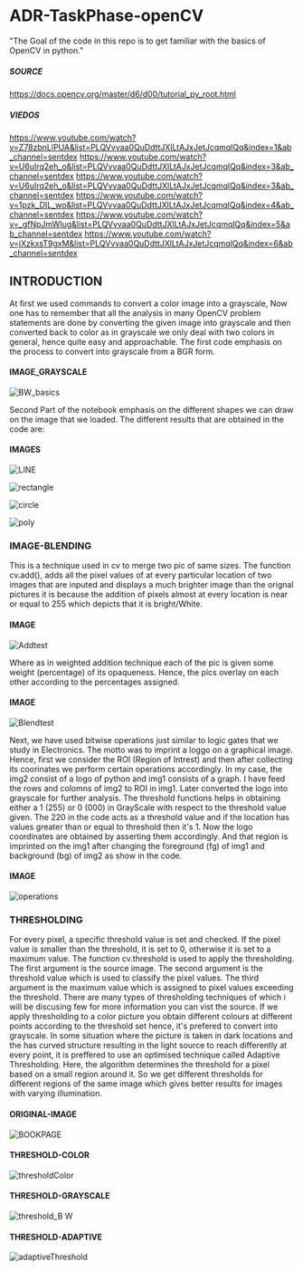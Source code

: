# ADR-TaskPhase-openCV

"The Goal of the code in this repo is to get familiar with the basics of OpenCV in python."

##### SOURCE
https://docs.opencv.org/master/d6/d00/tutorial_py_root.html

##### VIEDOS
https://www.youtube.com/watch?v=Z78zbnLlPUA&list=PLQVvvaa0QuDdttJXlLtAJxJetJcqmqlQq&index=1&ab_channel=sentdex
https://www.youtube.com/watch?v=U6uIrq2eh_o&list=PLQVvvaa0QuDdttJXlLtAJxJetJcqmqlQq&index=3&ab_channel=sentdex
https://www.youtube.com/watch?v=U6uIrq2eh_o&list=PLQVvvaa0QuDdttJXlLtAJxJetJcqmqlQq&index=3&ab_channel=sentdex
https://www.youtube.com/watch?v=1pzk_DIL_wo&list=PLQVvvaa0QuDdttJXlLtAJxJetJcqmqlQq&index=4&ab_channel=sentdex
https://www.youtube.com/watch?v=_gfNpJmWIug&list=PLQVvvaa0QuDdttJXlLtAJxJetJcqmqlQq&index=5&ab_channel=sentdex
https://www.youtube.com/watch?v=jXzkxsT9gxM&list=PLQVvvaa0QuDdttJXlLtAJxJetJcqmqlQq&index=6&ab_channel=sentdex

## INTRODUCTION

At first we used commands to convert a color image into a grayscale, Now one has to remember that all the analysis in many OpenCV problem statements are done by converting the given image into grayscale and then converted back to color as in grayscale we only deal with two colors in general, hence quite easy and approachable. The first code emphasis on the process to convert into grayscale from a BGR form. 
#### IMAGE_GRAYSCALE
![BW_basics](https://user-images.githubusercontent.com/69350191/91645382-44315600-ea62-11ea-9f58-58c8a3f3ade1.PNG)

Second Part of the notebook emphasis on the different shapes we can draw on the image that we loaded. The different results that are obtained in the code are:
#### IMAGES
![LINE](https://user-images.githubusercontent.com/69350191/91645402-69be5f80-ea62-11ea-8cfb-1d6fcd9d41a3.PNG)

![rectangle](https://user-images.githubusercontent.com/69350191/91645416-8064b680-ea62-11ea-8503-b9865e8c6419.PNG)

![circle](https://user-images.githubusercontent.com/69350191/91645423-8f4b6900-ea62-11ea-99f9-588e71630bc5.PNG)

![poly](https://user-images.githubusercontent.com/69350191/91645434-9ffbdf00-ea62-11ea-88b1-a9c6dee215c1.PNG)

### IMAGE-BLENDING
This is a technique used in cv to merge two pic of same sizes. The function cv.add(), adds all the pixel values of at every particular location of two images that are inputed and displays a much brighter image than the orignal pictures it is because the addition of pixels almost at every location is near or equal to 255 which depicts that it is bright/White.
#### IMAGE

![Addtest](https://user-images.githubusercontent.com/69350191/91645442-b5710900-ea62-11ea-9bd2-44ca8d219b22.PNG)

Where as in weighted addition technique each of the pic is given some weight (percentage) of its opaqueness. Hence, the pics overlay on each other according to the percentages assigned.
#### IMAGE

![Blendtest](https://user-images.githubusercontent.com/69350191/91645451-c6ba1580-ea62-11ea-8724-9c8bbc1b4467.PNG)


Next, we have used bitwise operations just similar to logic gates that we study in Electronics. The motto was to imprint a loggo on a graphical image. Hence, first we consider the ROI (Region of Intrest) and then after collecting its coorinates we perform certain operations accordingly. In my case, the img2 consist of a logo of python and img1 consists of a graph. I have feed the rows and colomns of img2 to ROI in img1. Later converted the logo into grayscale for further analysis. The threshold functions helps in obtaining either a 1 (255) or 0 (000) in GrayScale with respect to the threshold value given. The 220 in the code acts as a threshold value and if the location has values greater than or equal to threshold then it's 1. Now the logo coordinates are obtained by asserting them accordingly. And that region is imprinted on the img1 after changing the foreground (fg) of img1 and background (bg) of img2 as show in the code. 
#### IMAGE

![operations](https://user-images.githubusercontent.com/69350191/91645522-48aa3e80-ea63-11ea-97a0-d9101a72f21c.PNG)

### THRESHOLDING
For every pixel, a specific threshold value is set and checked. If the pixel value is smaller than the threshold, it is set to 0, otherwise it is set to a maximum value. The function cv.threshold is used to apply the thresholding. The first argument is the source image. The second argument is the threshold value which is used to classify the pixel values. The third argument is the maximum value which is assigned to pixel values exceeding the threshold. There are many types of thresholding techniques of which i will be discusing few for more information you can vist the source.
If we apply thresholding to a color picture you obtain different colours at different points according to the threshold set hence, it's prefered to convert into grayscale. In some situation where the picture is taken in dark locations and the has curved structure resulting in the light source to reach differently at every point, it is preffered to use an optimised technique called Adaptive Thresholding. Here, the algorithm determines the threshold for a pixel based on a small region around it. So we get different thresholds for different regions of the same image which gives better results for images with varying illumination. 

#### ORIGINAL-IMAGE

![BOOKPAGE](https://user-images.githubusercontent.com/69350191/91645464-efdaa600-ea62-11ea-86b0-c0bd7c878553.PNG)

#### THRESHOLD-COLOR

![thresholdColor](https://user-images.githubusercontent.com/69350191/91645539-6d9eb180-ea63-11ea-9300-3adf597fd82c.PNG)

#### THRESHOLD-GRAYSCALE

![threshold_B W](https://user-images.githubusercontent.com/69350191/91645545-860ecc00-ea63-11ea-989b-d02ff4f3cc1b.PNG)

#### THRESHOLD-ADAPTIVE

![adaptiveThreshold](https://user-images.githubusercontent.com/69350191/91645554-9d4db980-ea63-11ea-9dc4-d77e3a805671.PNG)
